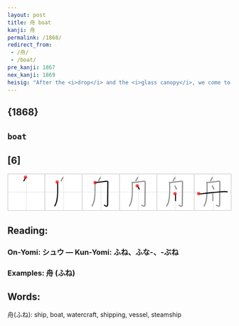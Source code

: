 ```yaml
---
layout: post
title: 舟 boat
kanji: 舟
permalink: /1868/
redirect_from:
 - /舟/
 - /boat/
pre_kanji: 1867
nex_kanji: 1869
heisig: "After the <i>drop</i> and the <i>glass canopy</i>, we come to a combination of three strokes that we met only once before, in the character for <i>mama</i> (frame 105). The pictographic meaning we gave it there has no etymological relationship to this character, but use it if it helps."
---
```


## {1868}

## `boat`

## [6]

<div class="stroke"><img src="../images/E8889F.png" /></div>

## Reading:

### On-Yomi: シュウ &mdash; Kun-Yomi: ふね、ふな-、-ぶね

### Examples: 舟 (ふね)

## Words:

舟(ふね): ship, boat, watercraft, shipping, vessel, steamship
